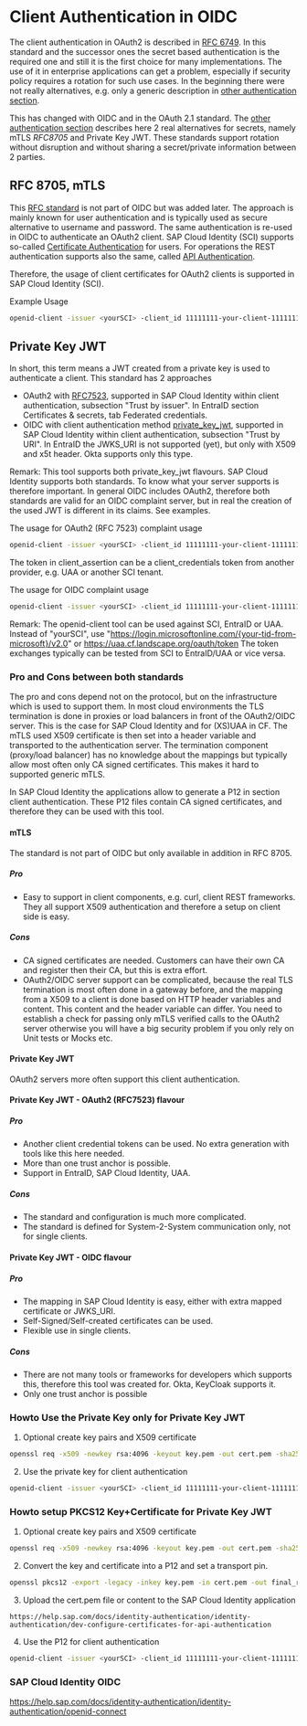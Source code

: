 # Client Authentication in OIDC

The client authentication in OAuth2 is described in [RFC 6749](https://datatracker.ietf.org/doc/html/rfc6749#section-2.3). In this standard
and the successor ones the secret based authentication is the required one and still it is the first choice for many implementations. 
The use of it in enterprise applications can get a problem, especially if security policy requires a rotation for such use cases. In the beginning
there were not really alternatives, e.g. only a generic description in [other authentication section](https://datatracker.ietf.org/doc/html/rfc6749#section-2.3.2). 

This has changed with OIDC and in the OAuth 2.1 standard. The [other authentication section](https://www.ietf.org/archive/id/draft-ietf-oauth-v2-1-10.html#name-other-authentication-method)
describes here 2 real alternatives for secrets, namely mTLS *RFC8705* and Private Key JWT. These standards support rotation without
disruption and without sharing a secret/private information between 2 parties.

## RFC 8705, mTLS

This [RFC standard](https://www.rfc-editor.org/rfc/rfc8705.html) is not part of OIDC but was added later. The approach is mainly known for user authentication and is typically 
used as secure alternative to username and password. The same authentication is re-used in OIDC to authenticate an OAuth2 client.
SAP Cloud Identity (SCI) supports so-called [Certificate Authentication](https://help.sap.com/docs/identity-authentication/identity-authentication/passwordless-authentication#certificate-authentication)
for users. For operations the REST authentication supports also the same, called [API Authentication](https://help.sap.com/docs/identity-authentication/identity-authentication/dev-configure-certificates-for-api-authentication).

Therefore, the usage of client certificates for OAuth2 clients is supported in SAP Cloud Identity (SCI).

Example Usage
```bash
openid-client -issuer <yourSCI> -client_id 11111111-your-client-11111111 -client_tls ./final_result.p12 -pin Test1234
```

## Private Key JWT

In short, this term means a JWT created from a private key is used to authenticate a client. This standard has 2 approaches

* OAuth2 with [RFC7523](https://www.rfc-editor.org/info/rfc7523), supported in SAP Cloud Identity within client authentication, subsection "Trust by issuer". In EntraID section Certificates & secrets, tab Federated credentials. 
* OIDC with client authentication method [private_key_jwt](https://openid.net/specs/openid-connect-core-1_0.html#ClientAuthentication), supported in SAP Cloud Identity within client authentication, subsection "Trust by URI". In EntraID the JWKS_URI is not supported (yet), but only with X509 and x5t header. Okta supports only this type.

Remark: This tool supports both private_key_jwt flavours. SAP Cloud Identity supports both standards. To know what your server supports is therefore
important. In general OIDC includes OAuth2, therefore both standards are valid for an OIDC complaint server, but in real the creation of the used
JWT is different in its claims. See examples.

The usage for OAuth2 (RFC 7523) complaint usage
```bash
openid-client -issuer <yourSCI> -client_id 11111111-your-client-11111111 -client_assertion jwt-token-from-another-tenant-or-application
```
The token in client_assertion can be a client_credentials token from another provider, e.g. UAA or another SCI tenant.

The usage for OIDC complaint usage
```bash
openid-client -issuer <yourSCI> -client_id 11111111-your-client-11111111 -client_jwt ./final_result.p12 -pin Test1234
```

Remark:
The openid-client tool can be used against SCI, EntraID or UAA. Instead of "yourSCI", use "https://login.microsoftonline.com/{your-tid-from-microsoft}/v2.0" or https://uaa.cf.landscape.org/oauth/token
The token exchanges typically can be tested from SCI to EntraID/UAA or vice versa.

### Pro and Cons between both standards

The pro and cons depend not on the protocol, but on the infrastructure which is used to support them. In most cloud environments the TLS termination
is done in proxies or load balancers in front of the OAuth2/OIDC server. This is the case for SAP Cloud Identity and for (XS)UAA in CF. The mTLS used X509 certificate
is then set into a header variable and transported to the authentication server. The termination component (proxy/load balancer) has no knowledge about
the mappings but typically allow most often only CA signed certificates. This makes it hard to supported generic mTLS.

In SAP Cloud Identity the applications allow to generate a P12 in section client authentication. These P12 files contain CA signed certificates, and therefore they
can be used with this tool. 

#### mTLS
The standard is not part of OIDC but only available in addition in RFC 8705.
##### Pro
* Easy to support in client components, e.g. curl, client REST frameworks. They all support X509 authentication and therefore a setup on client side is easy.
##### Cons
* CA signed certificates are needed. Customers can have their own CA and register then their CA, but this is extra effort.
* OAuth2/OIDC server support can be complicated, because the real TLS termination is most often done in a gateway before, and the mapping
from a X509 to a client is done based on HTTP header variables and content. This content and the header variable can differ. You need to establish a
check for passing only mTLS verified calls to the OAuth2 server otherwise you will have a big security problem if you only rely on Unit tests or Mocks etc.

#### Private Key JWT
OAuth2 servers more often support this client authentication.

#### Private Key JWT - OAuth2 (RFC7523) flavour

##### Pro
* Another client credential tokens can be used. No extra generation with tools like this here needed.
* More than one trust anchor is possible.
* Support in EntraID, SAP Cloud Identity, UAA.
##### Cons
* The standard and configuration is much more complicated. 
* The standard is defined for System-2-System communication only, not for single clients.

#### Private Key JWT - OIDC flavour

##### Pro
* The mapping in SAP Cloud Identity is easy, either with extra mapped certificate or JWKS_URI.
* Self-Signed/Self-created certificates can be used.
* Flexible use in single clients.
##### Cons
* There are not many tools or frameworks for developers which supports this, therefore this tool was created for. Okta, KeyCloak supports it.
* Only one trust anchor is possible
 
### Howto Use the Private Key only for Private Key JWT

1. Optional create key pairs and X509 certificate
```bash
openssl req -x509 -newkey rsa:4096 -keyout key.pem -out cert.pem -sha256 -days 3650 -nodes -subj "/C=DE/ST=BW/L=Walldorf/O=SAP/OU=Security/CN=localhost"
```

2. Use the private key for client authentication
```bash
openid-client -issuer <yourSCI> -client_id 11111111-your-client-11111111 -client_jwt_kid ./key.pem -client_jwt_kid key-id-1
```

### Howto setup PKCS12 Key+Certificate for Private Key JWT 

1. Optional create key pairs and X509 certificate
```bash
openssl req -x509 -newkey rsa:4096 -keyout key.pem -out cert.pem -sha256 -days 3650 -nodes -subj "/C=DE/ST=BW/L=Walldorf/O=SAP/OU=Security/CN=localhost"
```

2. Convert the key and certificate into a P12 and set a transport pin.
```bash
openssl pkcs12 -export -legacy -inkey key.pem -in cert.pem -out final_result.p12 -passout pass:Test1234
```

3. Upload the cert.pem file or content to the SAP Cloud Identity application

`https://help.sap.com/docs/identity-authentication/identity-authentication/dev-configure-certificates-for-api-authentication
`

4. Use the P12 for client authentication
```bash
openid-client -issuer <yourSCI> -client_id 11111111-your-client-11111111 -client_jwt ./final_result.p12 -pin Test1234
```

### SAP Cloud Identity OIDC
https://help.sap.com/docs/identity-authentication/identity-authentication/openid-connect